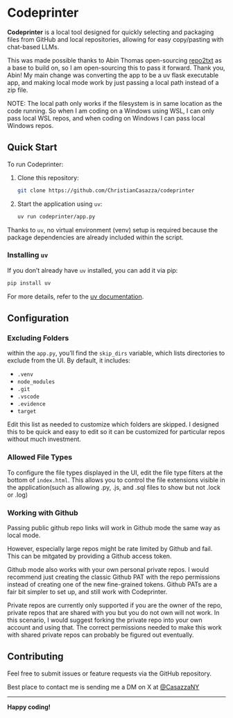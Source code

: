
# Codeprinter

**Codeprinter** is a local tool designed for quickly selecting and packaging files from GitHub and local repositories, allowing for easy copy/pasting with chat-based LLMs.

This was made possible thanks to Abin Thomas open-sourcing [repo2txt](https://github.com/abinthomasonline/repo2txt) as a base to build on, so I am open-sourcing this to pass it forward. Thank you, Abin! My main change was converting the app to be a uv flask executable app, and making local mode work by just passing a local path instead of a zip file.

NOTE: The local path only works if the filesystem is in same location as the code running. So when I am coding on a Windows using WSL, I can only pass local WSL repos, and when coding on Windows I can pass local Windows repos.

## Quick Start

To run Codeprinter:
1. Clone this repository:
   ```bash
   git clone https://github.com/ChristianCasazza/codeprinter
   ```
2. Start the application using `uv`:
   ```bash
   uv run codeprinter/app.py
   ```

Thanks to `uv`, no virtual environment (venv) setup is required because the package dependencies are already included within the script.

### Installing `uv`
If you don’t already have `uv` installed, you can add it via pip:
```bash
pip install uv
```
For more details, refer to the [uv documentation](https://docs.astral.sh/uv/getting-started/installation/).

## Configuration

### Excluding Folders
within the `app.py`, you’ll find the `skip_dirs` variable, which lists directories to exclude from the UI. By default, it includes:
- `.venv`
- `node_modules`
- `.git`
- `.vscode`
- `.evidence`
- `target`

Edit this list as needed to customize which folders are skipped. I designed this to be quick and easy to edit so it can be customized for particular repos without much investment. 

### Allowed File Types
To configure the file types displayed in the UI, edit the file type filters at the bottom of `index.html`. This allows you to control the file extensions visible in the application(such as allowing .py, .js, and .sql files to show but not .lock or .log)

### Working with Github
Passing public github repo links will work in Github mode the same way as local mode.

However, especially large repos might be rate limited by Github and fail. This can be mitgated by providing a Github access token.

Github mode also works with your own personal private repos. I would recommend just creating the classic Github PAT with the repo permissions instead of creating one of the new fine-grained tokens. Github PATs are a fair bit simpler to set up, and still work with Codeprinter.

Private repos are currently only supported if you are the owner of the repo, private repos that are shared with you but you do not own will not work.
In this scenario, I would suggest forking the private repo into your own account and using that. The correct permissions needed to make this work with shared private repos can probably be figured out eventually. 


## Contributing
Feel free to submit issues or feature requests via the GitHub repository.

Best place to contact me is sending me a DM on X at [@CasazzaNY](https://x.com/CasazzaNY)

---
**Happy coding!**
